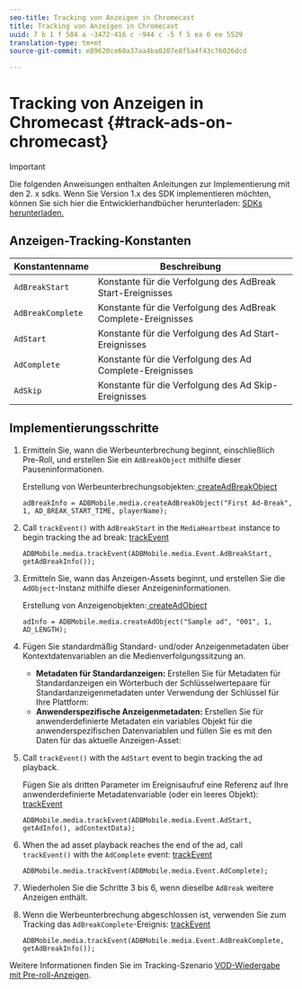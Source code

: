 ```yaml
---
seo-title: Tracking von Anzeigen in Chromecast
title: Tracking von Anzeigen in Chromecast
uuid: 7 b 1 f 584 a -3472-416 c -944 c -5 f 5 ea 0 ee 5529
translation-type: tm+mt
source-git-commit: e89620ce60a37aa4ba0207e8f5a4f43c76026dcd

---
```



# Tracking von Anzeigen in Chromecast {#track-ads-on-chromecast}

>[!IMPORTANT]
>
>Die folgenden Anweisungen enthalten Anleitungen zur Implementierung mit den 2. x sdks. Wenn Sie Version 1.x des SDK implementieren möchten, können Sie sich hier die Entwicklerhandbücher herunterladen: [SDKs herunterladen.](/help/sdk-implement/download-sdks.md)

## Anzeigen-Tracking-Konstanten

| Konstantenname | Beschreibung   |
|---|---|
| `AdBreakStart` | Konstante für die Verfolgung des AdBreak Start-Ereignisses |
| `AdBreakComplete` | Konstante für die Verfolgung des AdBreak Complete-Ereignisses |
| `AdStart` | Konstante für die Verfolgung des Ad Start-Ereignisses |
| `AdComplete` | Konstante für die Verfolgung des Ad Complete-Ereignisses |
| `AdSkip` | Konstante für die Verfolgung des Ad Skip-Ereignisses |

## Implementierungsschritte

1. Ermitteln Sie, wann die Werbeunterbrechung beginnt, einschließlich Pre-Roll, und erstellen Sie ein `AdBreakObject` mithilfe dieser Pauseninformationen.

   Erstellung von Werbeunterbrechungsobjekten:[ createAdBreakObject](https://adobe-marketing-cloud.github.io/media-sdks/reference/chromecast/ADBMobile.media.html#.createAdBreakObject)

   ```
   adBreakInfo = ADBMobile.media.createAdBreakObject("First Ad-Break", 1, AD_BREAK_START_TIME, playerName); 
   ```

1. Call `trackEvent()` with `AdBreakStart` in the `MediaHeartbeat` instance to begin tracking the ad break: [trackEvent](https://adobe-marketing-cloud.github.io/media-sdks/reference/chromecast/ADBMobile.media.html#.trackEvent)

   ```
   ADBMobile.media.trackEvent(ADBMobile.media.Event.AdBreakStart, getAdBreakInfo());
   ```

1. Ermitteln Sie, wann das Anzeigen-Assets beginnt, und erstellen Sie die `AdObject`-Instanz mithilfe dieser Anzeigeninformationen.

   Erstellung von Anzeigenobjekten:[ createAdObject](https://adobe-marketing-cloud.github.io/media-sdks/reference/chromecast/ADBMobile.media.html#.createAdObject)

   ```
   adInfo = ADBMobile.media.createAdObject("Sample ad", "001", 1, AD_LENGTH); 
   ```

1. Fügen Sie standardmäßig Standard- und/oder Anzeigenmetadaten über Kontextdatenvariablen an die Medienverfolgungssitzung an.

   * **Metadaten für Standardanzeigen:** Erstellen Sie für Metadaten für Standardanzeigen ein Wörterbuch der Schlüsselwertepaare für Standardanzeigenmetadaten unter Verwendung der Schlüssel für Ihre Plattform:
   * **Anwenderspezifische Anzeigenmetadaten:** Erstellen Sie für anwenderdefinierte Metadaten ein variables Objekt für die anwenderspezifischen Datenvariablen und füllen Sie es mit den Daten für das aktuelle Anzeigen-Asset:

1. Call `trackEvent()` with the `AdStart` event to begin tracking the ad playback.

   Fügen Sie als dritten Parameter im Ereignisaufruf eine Referenz auf Ihre anwenderdefinierte Metadatenvariable (oder ein leeres Objekt): [trackEvent](https://adobe-marketing-cloud.github.io/media-sdks/reference/chromecast/ADBMobile.media.html#.trackEvent)

   ```
   ADBMobile.media.trackEvent(ADBMobile.media.Event.AdStart, getAdInfo(), adContextData);
   ```

1. When the ad asset playback reaches the end of the ad, call `trackEvent()` with the `AdComplete` event: [trackEvent](https://adobe-marketing-cloud.github.io/media-sdks/reference/chromecast/ADBMobile.media.html#.trackEvent)

   ```
   ADBMobile.media.trackEvent(ADBMobile.media.Event.AdComplete); 
   ```

1. Wiederholen Sie die Schritte 3 bis 6, wenn dieselbe `AdBreak` weitere Anzeigen enthält.
1. Wenn die Werbeunterbrechung abgeschlossen ist, verwenden Sie zum Tracking das `AdBreakComplete`-Ereignis: [trackEvent](https://adobe-marketing-cloud.github.io/media-sdks/reference/chromecast/ADBMobile.media.html#.trackEvent)

   ```
   ADBMobile.media.trackEvent(ADBMobile.media.Event.AdBreakComplete, getAdBreakInfo());
   ```

Weitere Informationen finden Sie im Tracking-Szenario [VOD-Wiedergabe mit Pre-roll-Anzeigen](/help/sdk-implement/tracking-scenarios/vod-preroll-ads.md).
